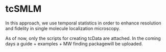 # tcSMLM
In this approach, we use temporal statistics in order to enhance resolution and fidelity in single molecule localization microscopy.

As of now, only the scripts for creating tcData are attached.
In the coming days a guide + examples + MW finding packagewill be uploaded.
